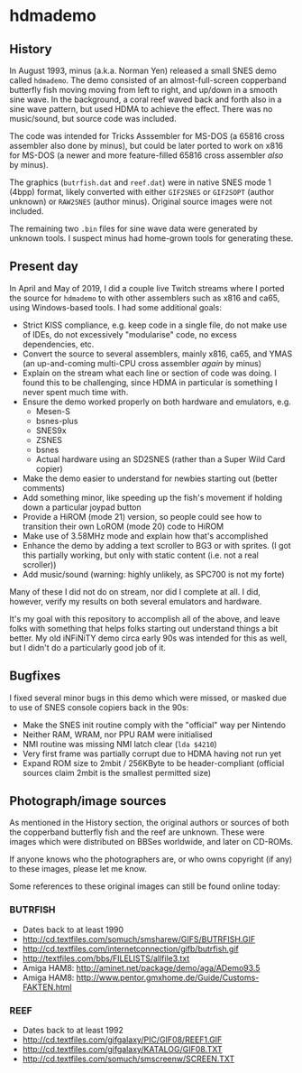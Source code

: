 # hdmademo

## History

In August 1993, minus (a.k.a. Norman Yen) released a small SNES demo called
`hdmademo`.  The demo consisted of an almost-full-screen copperband butterfly
fish moving moving from left to right, and up/down in a smooth sine wave.  In
the background, a coral reef waved back and forth also in a sine wave pattern,
but used HDMA to achieve the effect.  There was no music/sound, but source code
was included.

The code was intended for Tricks Asssembler for MS-DOS (a 65816 cross assembler
also done by minus), but could be later ported to work on x816 for MS-DOS (a
newer and more feature-filled 65816 cross assembler _also_ by minus).

The graphics (`butrfish.dat` and `reef.dat`) were in native SNES mode 1 (4bpp)
format, likely converted with either `GIF2SNES` or `GIF2SOPT` (author unknown)
or `RAW2SNES` (author minus).  Original source images were not included.

The remaining two `.bin` files for sine wave data were generated by unknown
tools.  I suspect minus had home-grown tools for generating these.

## Present day

In April and May of 2019, I did a couple live Twitch streams where I ported
the source for `hdmademo` to with other assemblers such as x816 and ca65,
using Windows-based tools.  I had some additional goals:

* Strict KISS compliance, e.g. keep code in a single file, do not make use of
  IDEs, do not excessively "modularise" code, no excess dependencies, etc.
* Convert the source to several assemblers, mainly x816, ca65, and YMAS (an
  up-and-coming multi-CPU cross assembler _again_ by minus)
* Explain on the stream what each line or section of code was doing.  I found
  this to be challenging, since HDMA in particular is something I never spent
  much time with.
* Ensure the demo worked properly on both hardware and emulators, e.g.
  * Mesen-S
  * bsnes-plus
  * SNES9x
  * ZSNES
  * bsnes
  * Actual hardware using an SD2SNES (rather than a Super Wild Card copier)
* Make the demo easier to understand for newbies starting out (better comments)
* Add something minor, like speeding up the fish's movement if holding down a
  particular joypad button
* Provide a HiROM (mode 21) version, so people could see how to transition
  their own LoROM (mode 20) code to HiROM
* Make use of 3.58MHz mode and explain how that's accomplished
* Enhance the demo by adding a text scroller to BG3 or with sprites.  (I got this
  partially working, but only with static content (i.e. not a real scroller))
* Add music/sound (warning: highly unlikely, as SPC700 is not my forte)

Many of these I did not do on stream, nor did I complete at all.  I did, however,
verify my results on both several emulators and hardware.

It's my goal with this repository to accomplish all of the above, and leave folks
with something that helps folks starting out understand things a bit better.  My
old iNFiNiTY demo circa early 90s was intended for this as well, but I didn't do
a particularly good job of it.

## Bugfixes

I fixed several minor bugs in this demo which were missed, or masked due to use
of SNES console copiers back in the 90s:

* Make the SNES init routine comply with the "official" way per Nintendo
* Neither RAM, WRAM, nor PPU RAM were initialised
* NMI routine was missing NMI latch clear (`lda $4210`)
* Very first frame was partially corrupt due to HDMA having not run yet
* Expand ROM size to 2mbit / 256KByte to be header-compliant (official sources
  claim 2mbit is the smallest permitted size)

## Photograph/image sources

As mentioned in the History section, the original authors or sources of both
the copperband butterfly fish and the reef are unknown.  These were images
which were distributed on BBSes worldwide, and later on CD-ROMs.  

If anyone knows who the photographers are, or who owns copyright (if any) to
these images, please let me know.

Some references to these original images can still be found online today:

### BUTRFISH

* Dates back to at least 1990
* http://cd.textfiles.com/somuch/smsharew/GIFS/BUTRFISH.GIF
* http://cd.textfiles.com/internetconnection/gifb/butrfish.gif
* http://textfiles.com/bbs/FILELISTS/allfile3.txt
* Amiga HAM8: http://aminet.net/package/demo/aga/ADemo93.5
* Amiga HAM8: http://www.pentor.gmxhome.de/Guide/Customs-FAKTEN.html

### REEF

* Dates back to at least 1992
* http://cd.textfiles.com/gifgalaxy/PIC/GIF08/REEF1.GIF
* http://cd.textfiles.com/gifgalaxy/KATALOG/GIF08.TXT
* http://cd.textfiles.com/somuch/smscreenw/SCREEN.TXT

